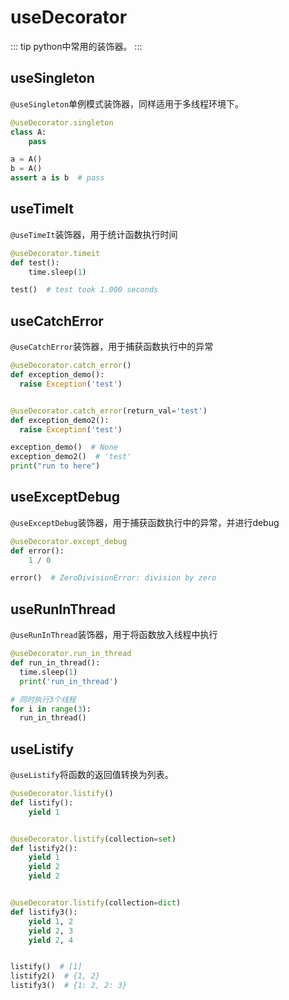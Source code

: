 # useDecorator

::: tip
python中常用的装饰器。
:::

## useSingleton

`@useSingleton`单例模式装饰器，同样适用于多线程环境下。

```python
@useDecorator.singleton
class A:
    pass

a = A()
b = A()
assert a is b  # pass
```

## useTimeIt

`@useTimeIt`装饰器，用于统计函数执行时间

```python
@useDecorator.timeit
def test():
    time.sleep(1)

test()  # test took 1.000 seconds
```

## useCatchError
  
  `@useCatchError`装饰器，用于捕获函数执行中的异常
  
  ```python
@useDecorator.catch_error()
def exception_demo():
    raise Exception('test')


@useDecorator.catch_error(return_val='test')
def exception_demo2():
    raise Exception('test')

exception_demo()  # None
exception_demo2()  # 'test'
print("run to here")

```


## useExceptDebug

`@useExceptDebug`装饰器，用于捕获函数执行中的异常，并进行debug

```python
@useDecorator.except_debug
def error():
    1 / 0

error()  # ZeroDivisionError: division by zero
```

## useRunInThread
  
  `@useRunInThread`装饰器，用于将函数放入线程中执行
  
  ```python
@useDecorator.run_in_thread
def run_in_thread():
    time.sleep(1)
    print('run_in_thread')

# 同时执行3个线程
for i in range(3):
    run_in_thread()
```

## useListify

`@useListify`将函数的返回值转换为列表。

```python
@useDecorator.listify()
def listify():
    yield 1


@useDecorator.listify(collection=set)
def listify2():
    yield 1
    yield 2
    yield 2


@useDecorator.listify(collection=dict)
def listify3():
    yield 1, 2
    yield 2, 3
    yield 2, 4


listify()  # [1]
listify2()  # {1, 2}
listify3()  # {1: 2, 2: 3}
```
